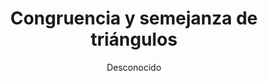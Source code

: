 ---
title: "Congruencia y semejanza de triángulos"
year: 2008
thumbnail: "assets/img/Logo-omslp.png"
topic: "Geometría"
file: "assets/pdf/Material/Congruencia-y-semejanza-de-triángulos.pdf"
author: "Desconocido"
level: "Básico"
alttext: "¡Sé congruente! Por lo menos semejante..."
---